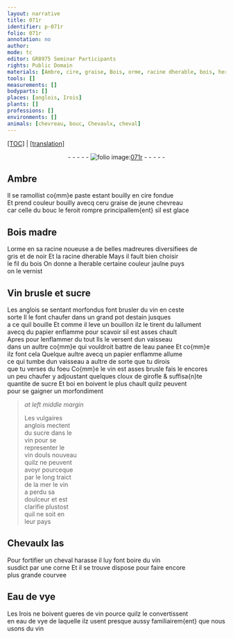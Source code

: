 ```yaml
---
layout: narrative
title: 071r
identifier: p-071r
folio: 071r
annotation: no
author:
mode: tc
editor: GR8975 Seminar Participants
rights: Public Domain
materials: [Ambre, cire, graise, Bois, orme, racine dherable, bois, herable, Vin, sucre, vin, estain, papier, eau panee, cloux de girofle, Eau de vye, eau de vye]
tools: []
measurements: []
bodyparts: []
places: [anglois, Irois]
plants: []
professions: []
environments: []
animals: [chevreau, bouc, Chevaulx, cheval]
---
```


<p><a href="{{ site.baseurl }}/diplomatic/">[TOC]</a> | <a href="{{ site.baseurl }}/texts/p-071r_tl/" target="_blank">[translation]</a></p><div class="folio" align="center">- - - - - <a href="http://gallica.bnf.fr/ark:/12148/btv1b10500001g/f147.image" target="_blank"><img src="https://cu-mkp.github.io/2017-workshop-edition/assets/photo-icon.png" alt="folio image: " style="display:inline-block; margin-bottom:-3px;"/>071r</a> - - - - - </div>  
  

## <span class="m">Ambre</span>

 
Il se ramollist co{mm}e paste estant bouilly en <span class="m">cire</span> fondue<br/> Et prend couleur bouilly avecq <span class="del">ceru</span> <span class="m">graise</span> de jeune <span class="al">chevreau</span><br/> car celle du <span class="al">bouc</span> le feroit rompre principallem{ent} sil est glace
 
 
  

## <span class="m">Bois</span> madre

 
L<span class="m">orme</span> en sa racine noueuse a de belles madreures diversifiees de<br/> gris et de noir Et la <span class="m">racine dherable</span> Mays il fault bien choisir<br/> le fil du <span class="m">bois</span> On donne a l<span class="m">herable</span> certaine couleur jaulne puys<br/> on le vernist
 
 
  

## <span class="m">Vin</span> brusle et <span class="m">sucre</span>

 
Les <span class="pl">anglois</span> se sentant morfondus font brusler du <span class="m">vin</span> en ceste<br/> sorte Il le font chaufer dans un <span class="del">grand</span> pot d<span class="m">estain</span> jusques<br/> a ce quil bouille Et comme il leve un bouillon ilz <span class="del">le tirent du</span> lallument<br/> avecq du <span class="m">papier</span> enflamme pour scavoir sil est asses chault<br/> Apres pour lenflammer du tout Ils le versent dun vaisseau<br/> dans un aultre co{mm}e qui vouldroit battre de l<span class="m">eau panee</span> Et co{mm}e<br/> ilz font cela Quelque aultre avecq un <span class="m">papier</span> enflamme allume<br/> ce qui tumbe dun vaisseau a aultre de sorte que tu dirois<br/> que tu verses du foeu Co{mm}e le <span class="m">vin</span> est asses brusle fais le encores<br/> un peu chaufer y adjoustant quelques <span class="m">cloux de girofle</span> & suffisa{n}te<br/> quantite de <span class="m">sucre</span> Et <span class="del">boi</span> en boivent le plus chault quilz peuvent<br/> pour se gaigner un morfondiment
 
> *at left middle margin*
> 
> 
>   Les vulgaires<br/> <span class="pl">anglois</span> mectent<br/> du <span class="m">sucre</span> dans le<br/> <span class="m">vin</span> pour se<br/> representer le<br/> <span class="m">vin</span> douls nouveau<br/> quilz ne peuvent<br/> avoyr pourceque<br/> par le long traict<br/> de la mer le <span class="m">vin</span><br/> a perdu sa<br/> doulceur et est<br/> clarifie plustost<br/> quil ne soit en<br/> leur pays 
 
 
  

## <span class="al">Chevaulx</span> las

 
Pour fortifier un <span class="al">cheval</span> harasse il luy font boire du <span class="m">vin</span><br/> susdict par une corne Et il se trouve dispose pour faire encore<br/> plus grande courvee
 
 
  

## <span class="m">Eau de vye</span>

 
Les <span class="pl">Irois</span> ne boivent gueres de <span class="m">vin</span> pource quilz le convertissent<br/> en <span class="m">eau de vye</span> de laquelle ilz usent presque aussy familiairem{ent} que nous<br/> usons du <span class="m">vin</span>
 
